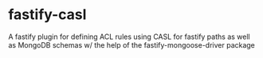 # fastify-casl
A fastify plugin for defining ACL rules using CASL for fastify paths as well as MongoDB schemas w/ the help of the fastify-mongoose-driver package
